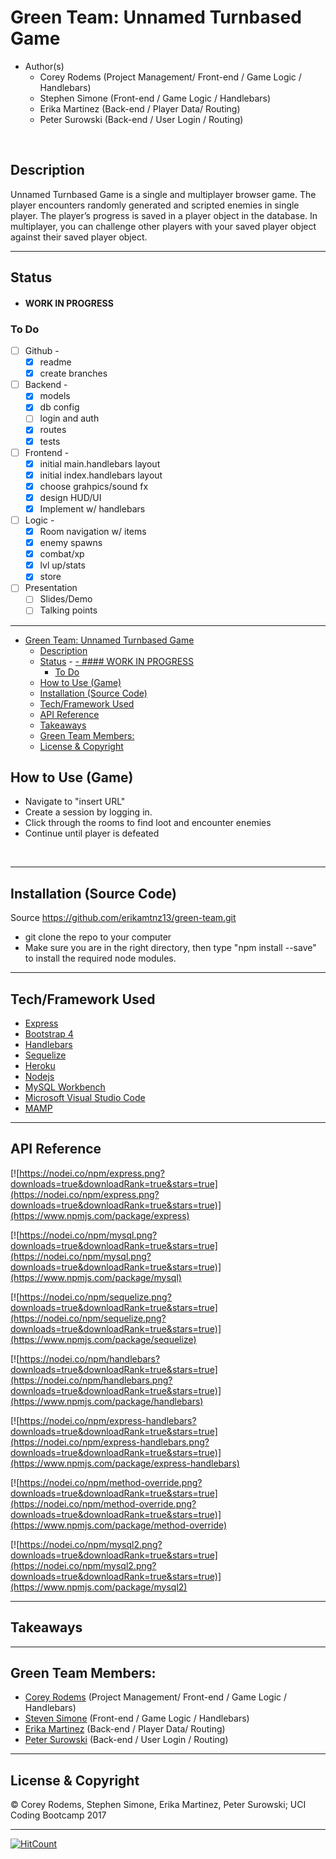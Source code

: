 # Green Team: Unnamed Turnbased Game
- Author(s)
    - Corey Rodems (Project Management/ Front-end / Game Logic / Handlebars)
    - Stephen Simone (Front-end / Game Logic / Handlebars)
    - Erika Martinez (Back-end / Player Data/ Routing)
    - Peter Surowski (Back-end / User Login / Routing)

<br>

## Description
Unnamed Turnbased Game is a single and multiplayer browser game. The player encounters randomly generated and scripted enemies in single player. The player’s progress is saved in a player object in the database. In multiplayer, you can challenge other players with your saved player object against their saved player object. 


---
## Status
- #### WORK IN PROGRESS

### To Do
- [ ] Github -
    - [x] readme
    - [x] create branches  
- [ ] Backend - 
    - [x] models
    - [x] db config
    - [ ] login and auth
    - [x] routes
    - [x] tests
- [ ] Frontend - 
    - [x] initial main.handlebars layout
    - [x] initial index.handlebars layout
    - [x] choose grahpics/sound fx
    - [x] design HUD/UI
    - [x] Implement w/ handlebars
- [ ] Logic - 
    - [x] Room navigation w/ items
    - [x] enemy spawns
    - [x] combat/xp
    - [x] lvl up/stats
    - [x] store
- [ ] Presentation
    - [ ] Slides/Demo
    - [ ] Talking points

---
<!-- TOC -->

- [Green Team: Unnamed Turnbased Game](#green-team-unnamed-turnbased-game)
    - [Description](#description)
    - [Status](#status)
            - [- #### WORK IN PROGRESS](#work-in-progress)
        - [To Do](#to-do)
    - [How to Use (Game)](#how-to-use-game)
    - [Installation (Source Code)](#installation-source-code)
    - [Tech/Framework Used](#techframework-used)
    - [API Reference](#api-reference)
    - [Takeaways](#takeaways)
    - [Green Team Members:](#green-team-members)
    - [License & Copyright](#license-copyright)

<!-- /TOC -->


## How to Use (Game)
- Navigate to "insert URL"
- Create a session by logging in.
- Click through the rooms to find loot and encounter enemies
- Continue until player is defeated
</br>



---
## Installation (Source Code)
Source https://github.com/erikamtnz13/green-team.git
- git clone the repo to your computer
- Make sure you are in the right directory, then type "npm install --save" to install the required node modules.

---
## Tech/Framework Used

- [Express](https://expressjs.com/ "express")
- [Bootstrap 4](http://getbootstrap.com/ "bootstrap")
- [Handlebars](http://handlebarsjs.com/installation.html "handlebars")
- [Sequelize](http://docs.sequelizejs.com/ "sequelize")
- [Heroku](https://heroku.com "heroku")
- [Nodejs](https://nodejs.org/en/ "Nodejs")
- [MySQL Workbench](https://www.mysql.com/products/workbench/ "MySQL Workbench")
- [Microsoft Visual Studio Code](https://code.visualstudio.com/ "Visual Studio Code")
- [MAMP](https://www.mamp.info/en/downloads/ "MAMP")

---
## API Reference
[![https://nodei.co/npm/express.png?downloads=true&downloadRank=true&stars=true](https://nodei.co/npm/express.png?downloads=true&downloadRank=true&stars=true)](https://www.npmjs.com/package/express)

[![https://nodei.co/npm/mysql.png?downloads=true&downloadRank=true&stars=true](https://nodei.co/npm/mysql.png?downloads=true&downloadRank=true&stars=true)](https://www.npmjs.com/package/mysql)

[![https://nodei.co/npm/sequelize.png?downloads=true&downloadRank=true&stars=true](https://nodei.co/npm/sequelize.png?downloads=true&downloadRank=true&stars=true)](https://www.npmjs.com/package/sequelize)

[![https://nodei.co/npm/handlebars?downloads=true&downloadRank=true&stars=true](https://nodei.co/npm/handlebars.png?downloads=true&downloadRank=true&stars=true)](https://www.npmjs.com/package/handlebars)

[![https://nodei.co/npm/express-handlebars?downloads=true&downloadRank=true&stars=true](https://nodei.co/npm/express-handlebars.png?downloads=true&downloadRank=true&stars=true)](https://www.npmjs.com/package/express-handlebars)

[![https://nodei.co/npm/method-override.png?downloads=true&downloadRank=true&stars=true](https://nodei.co/npm/method-override.png?downloads=true&downloadRank=true&stars=true)](https://www.npmjs.com/package/method-override)


[![https://nodei.co/npm/mysql2.png?downloads=true&downloadRank=true&stars=true](https://nodei.co/npm/mysql2.png?downloads=true&downloadRank=true&stars=true)](https://www.npmjs.com/package/mysql2)



---


## Takeaways


---

## Green Team Members:
- [Corey Rodems](https://github.com/coreyro "Corey Rodems") (Project Management/ Front-end / Game Logic / Handlebars)
- [Steven Simone](https://github.com/theRealScoobaSteve "Steven Simone") (Front-end / Game Logic / Handlebars)
- [Erika Martinez](https://github.com/erikamtnz13 "Erika Martinez") (Back-end / Player Data/ Routing)
- [Peter Surowski](https://github.com/PeterSurowski "Peter Surowski") (Back-end / User Login / Routing)
---

## License & Copyright
© Corey Rodems, Stephen Simone, Erika Martinez, Peter Surowski; UCI Coding Bootcamp 2017



---

[![HitCount](https://hitt.herokuapp.com/erikamtnz13/green-team.svg)](https://github.com/erikamtnz13/green-team)
